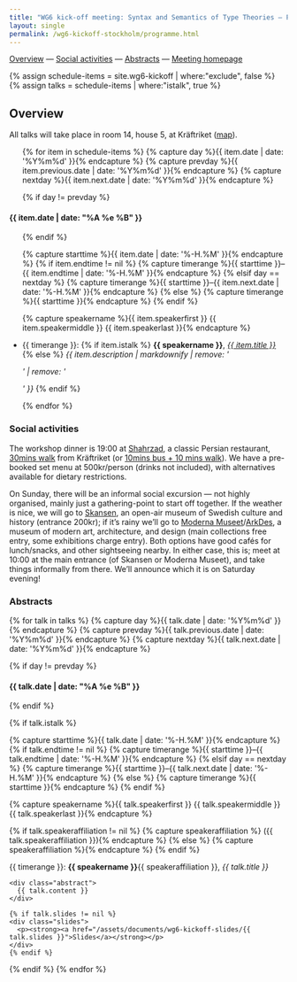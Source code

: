 ```yaml
---
title: "WG6 kick-off meeting: Syntax and Semantics of Type Theories — Programme"
layout: single
permalink: /wg6-kickoff-stockholm/programme.html
---
```


[Overview](#overview) — [Social activities](#social-activities) — [Abstracts](#abstracts) — [Meeting homepage](/wg6-kickoff-stockholm)

{% assign schedule-items = site.wg6-kickoff | where:"exclude", false  %}
{% assign talks = schedule-items | where:"istalk", true  %}

## Overview

<p>
All talks will take place in room 14, house 5, at Kräftriket (<a href="https://w3w.co/wink.breathy.crystals">map</a>).
</p>

<ul>
{% for item in schedule-items %}
  {% capture day %}{{ item.date | date: '%Y%m%d' }}{% endcapture %}
  {% capture prevday %}{{ item.previous.date | date: '%Y%m%d' }}{% endcapture %}
  {% capture nextday %}{{ item.next.date | date: '%Y%m%d' }}{% endcapture %}

  {% if day != prevday %}
  </ul>
  <h4 class="date" id="{{ day }}">{{ item.date | date: "%A %e %B" }}</h4>
  <ul>
  {% endif %}

  {% capture starttime %}{{ item.date | date: '%-H.%M' }}{% endcapture %}
  {% if item.endtime != nil %}
    {% capture timerange %}{{ starttime }}–{{ item.endtime | date: '%-H.%M' }}{% endcapture %}
  {% elsif day == nextday %}
    {% capture timerange %}{{ starttime }}–{{ item.next.date | date: '%-H.%M' }}{% endcapture %}
  {% else %}
    {% capture timerange %}{{ starttime }}{% endcapture %}
  {% endif %}

  {% capture speakername %}{{ item.speakerfirst }} {{ item.speakermiddle }} {{ item.speakerlast }}{% endcapture %}


<!-- item.url {{ item.url }}; item.previous.url {{item.previous.url }} ; prevday {{ prevday }} -->
<li><span class="talk" id="{{ item.url }}">
    {{ timerange }}:
    {% if item.istalk %}
      <strong>{{ speakername }}</strong>, <a href="#{{ speakername | slugify: "latin" }}-abstract"><em>{{ item.title }}</em></a>
    {% else %}
      <em>{{ item.description | markdownify | remove: '<p>' | remove: '</p>' }}</em>
    {% endif %}
</span></li>

{% endfor %}
</ul>

### Social activities

The workshop dinner is 19:00 at [Shahrzad](http://shahrzad.se), a classic Persian restaurant, [30mins walk](https://goo.gl/maps/gCcAvdpsReJ2Ut6z90) from Kräftriket (or [10mins bus + 10 mins walk](https://goo.gl/maps/AEce3NHZZaHzHKVY6)).  We have a pre-booked set menu at 500kr/person (drinks not included), with alternatives available for dietary restrictions.

On Sunday, there will be an informal social excursion — not highly organised, mainly just a gathering-point to start off together.  If the weather is nice, we will go to [Skansen](https://www.skansen.se/en/), an open-air museum of Swedish culture and history (entrance 200kr); if it’s rainy we’ll go to [Moderna Museet](https://www.modernamuseet.se/stockholm/)/[ArkDes](https://arkdes.se/en/), a museum of modern art, architecture, and design (main collections free entry, some exhibitions charge entry).  Both options have good cafés for lunch/snacks, and other sightseeing nearby.  In either case, this is; meet at 10:00 at the main entrance (of Skansen or Moderna Museet), and take things informally from there.  We’ll announce which it is on Saturday evening!

### Abstracts

{% for talk in talks %}
  {% capture day %}{{ talk.date | date: '%Y%m%d' }}{% endcapture %}
  {% capture prevday %}{{ talk.previous.date | date: '%Y%m%d' }}{% endcapture %}
  {% capture nextday %}{{ talk.next.date | date: '%Y%m%d' }}{% endcapture %}

  {% if day != prevday %}
  <h4 class="date">{{ talk.date | date: "%A %e %B" }}</h4>
  {% endif %}

  {% if talk.istalk %}

  {% capture starttime %}{{ talk.date | date: '%-H.%M' }}{% endcapture %}
  {% if talk.endtime != nil %}
    {% capture timerange %}{{ starttime }}–{{ talk.endtime | date: '%-H.%M' }}{% endcapture %}
  {% elsif day == nextday %}
    {% capture timerange %}{{ starttime }}–{{ talk.next.date | date: '%-H.%M' }}{% endcapture %}
  {% else %}
    {% capture timerange %}{{ starttime }}{% endcapture %}
  {% endif %}

  {% capture speakername %}{{ talk.speakerfirst }} {{ talk.speakermiddle }} {{ talk.speakerlast }}{% endcapture %}

  {% if talk.speakeraffiliation != nil %}
    {% capture speakeraffiliation %} ({{ talk.speakeraffiliation }}){% endcapture %}
  {% else %}
    {% capture speakeraffiliation %}{% endcapture %}
  {% endif %}

  <div class="talk">
  <div class="talktitle" id="{{ speakername | slugify: "latin" }}-abstract"><p>
    {{ timerange }}:
    <strong>{{ speakername }}</strong>{{ speakeraffiliation }}, <em>{{ talk.title }}</em>
  </p></div>

    <div class="abstract">
      {{ talk.content }}
    </div>

	{% if talk.slides != nil %}
	<div class="slides">
	  <p><strong><a href="/assets/documents/wg6-kickoff-slides/{{ talk.slides }}">Slides</a></strong></p>
    </div>
	{% endif %}
  </div>
  {% endif %}
{% endfor %}
